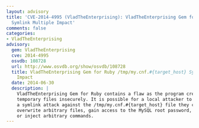 ```yaml
---
layout: advisory
title: 'CVE-2014-4995 (VladTheEnterprising): VladTheEnterprising Gem for Ruby /tmp/my.cnf.#{target_host}
  Symlink Multiple Impact'
comments: false
categories:
- VladTheEnterprising
advisory:
  gem: VladTheEnterprising
  cve: 2014-4995
  osvdb: 108728
  url: http://www.osvdb.org/show/osvdb/108728
  title: VladTheEnterprising Gem for Ruby /tmp/my.cnf.#{target_host} Symlink Multiple
    Impact
  date: 2014-06-30
  description: |
    VladTheEnterprising Gem for Ruby contains a flaw as the program creates
    temporary files insecurely. It is possible for a local attacker to use
    a symlink attack against the /tmp/my.cnf.#{target_host} file they can
    overwrite arbitrary files, gain access to the MySQL root password,
    or inject arbitrary commands.
---
```

